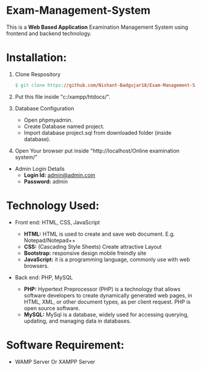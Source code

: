 # Exam-Management-System

This is a **Web Based Application** Examination Management System using frontend and backend technology.

# Installation:

1. Clone Respository

    ```makefile
    $ git clone https://github.com/Nishant-Badgujar18/Exam-Management-System.git
    ```
2. Put this file inside "c:/xampp/htdocs/".
3. Database Configuration
   * Open phpmyadmin.
   * Create Database named project.
   * Import database project.sql from downloaded folder (inside database).
4. Open Your browser put inside "http://localhost/Online examination system/"

* Admin Login Details
  * **Login Id:** admin@admin.com
  * **Password:** admin

# Technology Used:

* Front end: HTML, CSS, JavaScript
  * **HTML:** HTML is used to create and save web document. E.g. Notepad/Notepad++
  * **CSS:** (Cascading Style Sheets) Create attractive Layout
  * **Bootstrap:** responsive design mobile freindly site
  * **JavaScript:** it is a programming language, commonly use with web browsers.
 
* Back end: PHP, MySQL
  * **PHP:** Hypertext Preprocessor (PHP) is a technology that allows software developers to create dynamically generated web pages, in HTML, XML, or other document              types, as per client request. PHP is open source software.
  * **MySQL:** MySql is a database, widely used for accessing querying, updating, and managing data in databases.

# Software Requirement:

* WAMP Server Or XAMPP Server


